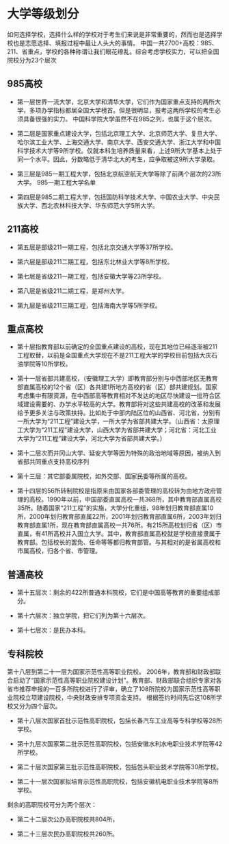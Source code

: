 # 大学等级划分
如何选择学校，选择什么样的学校对于考生们来说是非常重要的，然而也是选择学校也是志愿选择、填报过程中最让人头大的事情。
中国一共2700+高校：985、211、省重点，学校的各种称谓让我们眼花缭乱。综合考虑学校实力，可以把全国院校分为23个层次

## 985高校
- 第一层世界一流大学，北京大学和清华大学，它们作为国家重点支持的两所大学，多项办学指标都居全国大学榜首。但是很明显，报考这两所学校的考生必须具备很强的实力。
中国科学院大学虽然不在985之列，也属于这个层次。

- 第二层是国家重点建设大学，包括北京理工大学、北京师范大学、复旦大学、哈尔滨工业大学、上海交通大学、南京大学、西安交通大学、浙江大学和中国科学技术大学等9所学校。仅就本科生培养质量来看，上述9所大学基本上处于同一个水平。因此，分数略低于清华北大的考生，应争取被这9所大学录取。

- 第三层是985一期工程大学，包括北京航空航天大学等除了前两个层次的23所大学。
985一期工程大学名单

- 第四层是985二期工程大学，包括国防科学技术大学、中国农业大学、中央民族大学、西北农林科技大学、华东师范大学5所大学。

## 211高校
- 第五层是部级211一期工程，包括北京交通大学等37所学校。

- 第六层是部级211二期工程，包括东北林业大学等8所学校。

- 第七层是省级211一期工程，包括安徽大学等23所学校。

- 第八层是省级211二期工程，是郑州大学。

- 第九层是省级211三期工程，包括海南大学等5所学校。

## 重点高校
- 第十层指教育部以前确定的全国重点建设的高校，现在其地位已经逐渐被211工程取替，以前是全国重点大学现在不是211工程大学的学校目前包括大庆石油学院等10所学校。

- 第十一层省部共建高校，（安徽理工大学）即教育部分别与中西部地区无教育部直属高校的12个省（区）各共建1所地方高校的省（区）部共建规划。国家考虑集中有限资源，在中西部高等教育相对不发达的地区尽快建设一批符合区域建设需要的、办学水平较高的大学。教育部将对这些共建高校的改革和发展给予更多关注与政策扶持。比如处于中部内陆区位的山西省、河北省，分别有一所大学为“211工程”建设大学，一所大学为省部共建大学。（山西省：太原理工大学为“211工程”建设大学，山西大学为省部共建大学；河北省：河北工业大学为“211工程”建设大学，河北大学为省部共建大学。）

- 第十二层次而井冈山大学、延安大学等因为特殊的政治地域等原因，被纳入到省部共同重点支持高校序列

- 第十三层：其它部委属院校，如外交部、国家民委等所属的高校。

- 第十四层的56所转制院校是指原来由国家各部委管理的高校转为由地方政府管理的高校。1990年以前，中国部委直属高校一共368所，其中教育部直属高校35所。随着国家“211工程”的实施，大学分化重组，98年划归教育部直属10所，2000年划归教育部直属22所，2001年划归教育部直属6所，2003年划归教育部直属1所，现在教育部直属高校一共76所。有215所高校划归省（区）市直属，有41所高校并入国立大学。其中，教育部直属高校就是学校直接隶属于教育部。包括校长的罢免、任命等等都归教育部管。与其相对的是省属高校和市属高校，归各个省、市管理。


## 普通高校
- 第十五层次：剩余的422所普通本科院校，它们是中国高等教育的重要组成部分。

- 第十六层次：独立学院，把它们列为第十六层次。

- 第十七层次：是民办本科。


## 专科院校
第十八层到第二十一层为国家示范性高等职业院校。
2006年，教育部和财政部联合启动了“国家示范性高等职业院校建设计划”。教育部、财政部联合组织专家对各省市推荐申报的一百多所院校进行了评审，确立了108所院校为国家示范性高等职业院校立项建设院校，中央财政安排专项资金支持。
根据签约时间先后这108所学校又分为四个层次。

- 第十八层次国家首批示范性高职院校，包括长春汽车工业高等专科学校等28所学校。

- 第十九层次国家第二批示范性高职院校，包括安徽水利水电职业技术学院等42所学校。

- 第二十层次国家第三批示范性高职院校，包括包头职业技术学院等30所学校。

- 第二十一层次国家拟培育示范性高职院校，包括安徽机电职业技术学院等8所学校。

剩余的高职院校可分为两个层次：

- 第二十二层次公办高职院校共804所，

- 第二十三层次民办高职院校共260所。
